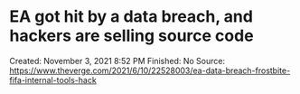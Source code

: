 # EA got hit by a data breach, and hackers are selling source code

Created: November 3, 2021 8:52 PM
Finished: No
Source: https://www.theverge.com/2021/6/10/22528003/ea-data-breach-frostbite-fifa-internal-tools-hack